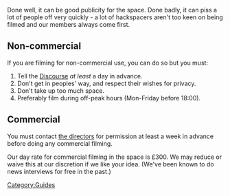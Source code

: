 Done well, it can be good publicity for the space. Done badly, it can piss a lot of people off very quickly - a lot of hackspacers aren't too keen on being filmed and our members always come first.

Non-commercial
--------------

If you are filming for non-commercial use, you can do so but you must:

1.  Tell the [Discourse](http://discourse.farsetlabs.org.uk) *at least* a day in advance.
2.  Don't get in peoples' way, and respect their wishes for privacy.
3.  Don't take up too much space.
4.  Preferably film during off-peak hours (Mon-Friday before 18:00).

Commercial
----------

You must contact [the directors](mailto:admin@farsetlabs.org.uk) for permission at least a week in advance before doing any commercial filming.

Our day rate for commercial filming in the space is £300. We may reduce or waive this at our discretion if we like your idea. (We've been known to do news interviews for free in the past.)

<Category:Guides>
